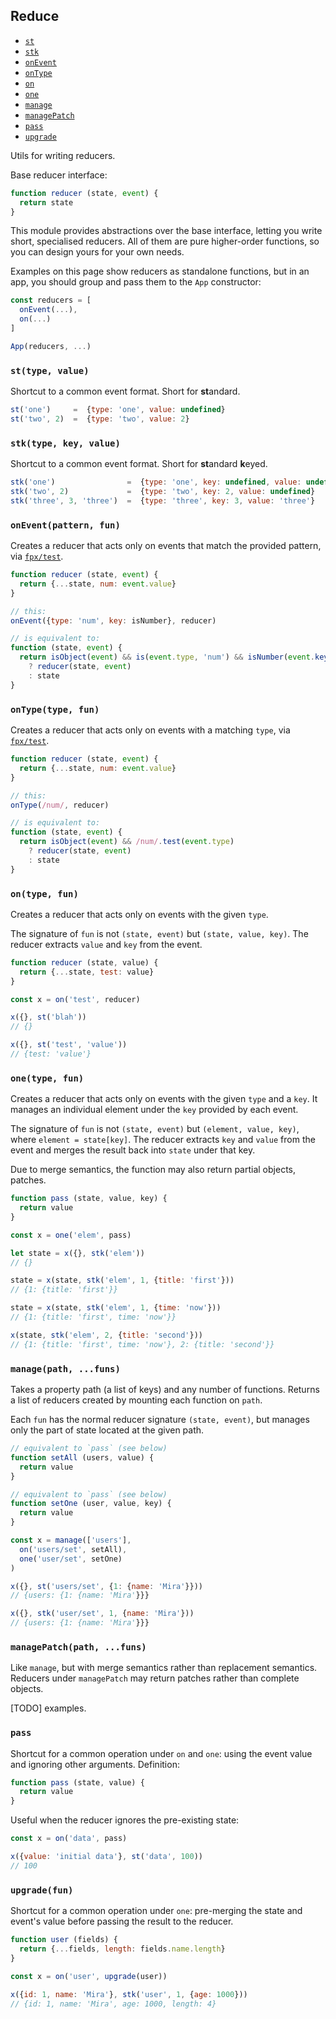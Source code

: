 ## Reduce

* [`st`]({{url(path)}}/#-st-type-value-)
* [`stk`]({{url(path)}}/#-stk-type-key-value-)
* [`onEvent`]({{url(path)}}/#-onevent-pattern-fun-)
* [`onType`]({{url(path)}}/#-ontype-type-fun-)
* [`on`]({{url(path)}}/#-on-type-fun-)
* [`one`]({{url(path)}}/#-one-type-fun-)
* [`manage`]({{url(path)}}/#-manage-path-funs-)
* [`managePatch`]({{url(path)}}/#-managepatch-path-funs-)
* [`pass`]({{url(path)}}/#-pass-)
* [`upgrade`]({{url(path)}}/#-upgrade-fun-)

Utils for writing reducers.

Base reducer interface:

```js
function reducer (state, event) {
  return state
}
```

This module provides abstractions over the base interface, letting you write
short, specialised reducers. All of them are pure higher-order functions, so you
can design yours for your own needs.

Examples on this page show reducers as standalone functions, but in an app, you
should group and pass them to the `App` constructor:

```js
const reducers = [
  onEvent(...),
  on(...)
]

App(reducers, ...)
```

### `st(type, value)`

Shortcut to a common event format. Short for **st**andard.

```js
st('one')     =  {type: 'one', value: undefined}
st('two', 2)  =  {type: 'two', value: 2}
```

### `stk(type, key, value)`

Shortcut to a common event format. Short for **st**andard **k**eyed.

```js
stk('one')                =  {type: 'one', key: undefined, value: undefined}
stk('two', 2)             =  {type: 'two', key: 2, value: undefined}
stk('three', 3, 'three')  =  {type: 'three', key: 3, value: 'three'}
```

### `onEvent(pattern, fun)`

Creates a reducer that acts only on events that match the provided pattern, via
<a href="http://mitranim.com/fpx/#-test-pattern-" target="_blank">`fpx/test`</a>.

```js
function reducer (state, event) {
  return {...state, num: event.value}
}

// this:
onEvent({type: 'num', key: isNumber}, reducer)

// is equivalent to:
function (state, event) {
  return isObject(event) && is(event.type, 'num') && isNumber(event.key)
    ? reducer(state, event)
    : state
}
```

### `onType(type, fun)`

Creates a reducer that acts only on events with a matching `type`, via
<a href="http://mitranim.com/fpx/#-test-pattern-" target="_blank">`fpx/test`</a>.

```js
function reducer (state, event) {
  return {...state, num: event.value}
}

// this:
onType(/num/, reducer)

// is equivalent to:
function (state, event) {
  return isObject(event) && /num/.test(event.type)
    ? reducer(state, event)
    : state
}
```

### `on(type, fun)`

Creates a reducer that acts only on events with the given `type`.

The signature of `fun` is not `(state, event)` but `(state, value, key)`. The
reducer extracts `value` and `key` from the event.

```js
function reducer (state, value) {
  return {...state, test: value}
}

const x = on('test', reducer)

x({}, st('blah'))
// {}

x({}, st('test', 'value'))
// {test: 'value'}
```

### `one(type, fun)`

Creates a reducer that acts only on events with the given `type` and a `key`.
It manages an individual element under the `key` provided by each event.

The signature of `fun` is not `(state, event)` but `(element, value, key)`,
where `element = state[key]`. The reducer extracts `key` and `value` from the
event and merges the result back into `state` under that key.

Due to merge semantics, the function may also return partial objects, patches.

```js
function pass (state, value, key) {
  return value
}

const x = one('elem', pass)

let state = x({}, stk('elem'))
// {}

state = x(state, stk('elem', 1, {title: 'first'}))
// {1: {title: 'first'}}

state = x(state, stk('elem', 1, {time: 'now'}))
// {1: {title: 'first', time: 'now'}}

x(state, stk('elem', 2, {title: 'second'}))
// {1: {title: 'first', time: 'now'}, 2: {title: 'second'}}
```

### `manage(path, ...funs)`

Takes a property path (a list of keys) and any number of functions. Returns a
list of reducers created by mounting each function on `path`.

Each `fun` has the normal reducer signature `(state, event)`, but manages only
the part of state located at the given path.

```js
// equivalent to `pass` (see below)
function setAll (users, value) {
  return value
}

// equivalent to `pass` (see below)
function setOne (user, value, key) {
  return value
}

const x = manage(['users'],
  on('users/set', setAll),
  one('user/set', setOne)
)

x({}, st('users/set', {1: {name: 'Mira'}}))
// {users: {1: {name: 'Mira'}}}

x({}, stk('user/set', 1, {name: 'Mira'}))
// {users: {1: {name: 'Mira'}}}
```

### `managePatch(path, ...funs)`

Like `manage`, but with merge semantics rather than replacement semantics.
Reducers under `managePatch` may return patches rather than complete
objects.

[TODO] examples.

### `pass`

Shortcut for a common operation under `on` and `one`: using the event value and
ignoring other arguments. Definition:

```js
function pass (state, value) {
  return value
}
```

Useful when the reducer ignores the pre-existing state:

```js
const x = on('data', pass)

x({value: 'initial data'}, st('data', 100))
// 100
```

### `upgrade(fun)`

Shortcut for a common operation under `one`: pre-merging the state and event's
value before passing the result to the reducer.

```js
function user (fields) {
  return {...fields, length: fields.name.length}
}

const x = on('user', upgrade(user))

x({id: 1, name: 'Mira'}, stk('user', 1, {age: 1000}))
// {id: 1, name: 'Mira', age: 1000, length: 4}
```
